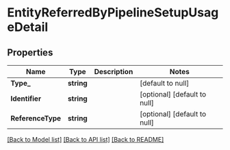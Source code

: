 # EntityReferredByPipelineSetupUsageDetail

## Properties
Name | Type | Description | Notes
------------ | ------------- | ------------- | -------------
**Type_** | **string** |  | [default to null]
**Identifier** | **string** |  | [optional] [default to null]
**ReferenceType** | **string** |  | [optional] [default to null]

[[Back to Model list]](../README.md#documentation-for-models) [[Back to API list]](../README.md#documentation-for-api-endpoints) [[Back to README]](../README.md)

